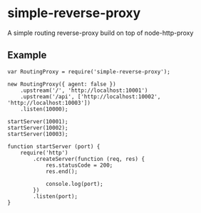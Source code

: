 # simple-reverse-proxy

A simple routing reverse-proxy build on top of node-http-proxy

## Example
```
var RoutingProxy = require('simple-reverse-proxy');

new RoutingProxy({ agent: false })
	.upstream('/', 'http://localhost:10001')
	.upstream('/api', ['http://localhost:10002', 'http://localhost:10003'])
	.listen(10000);

startServer(10001);
startServer(10002);
startServer(10003);

function startServer (port) {
	require('http')
		.createServer(function (req, res) {
			res.statusCode = 200;
			res.end();

			console.log(port);
		})
		.listen(port);
}
```